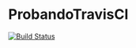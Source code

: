 # ProbandoTravisCI

[![Build Status](https://travis-ci.org/Kkere/Romanos.svg?branch=master)](https://travis-ci.org/Kkere/Romanos)
